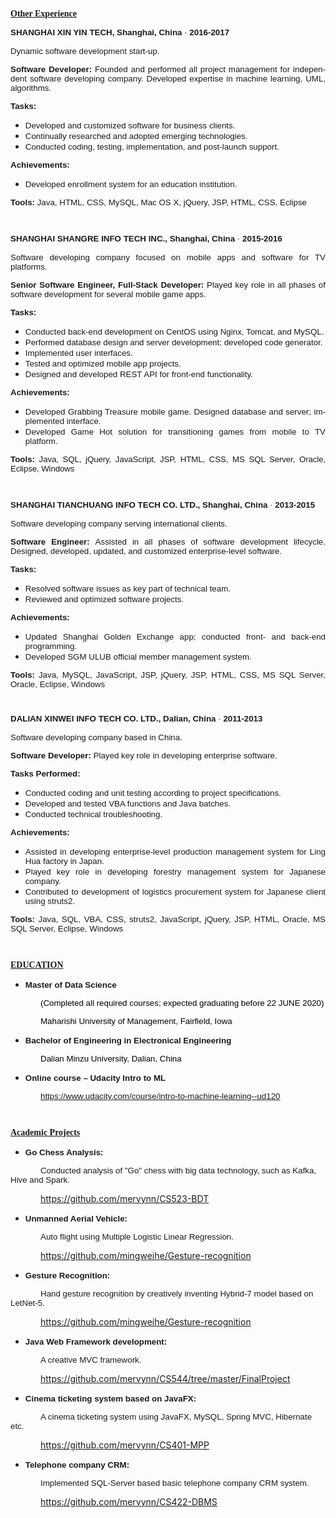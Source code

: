 
<html xmlns:v="urn:schemas-microsoft-com:vml"
xmlns:o="urn:schemas-microsoft-com:office:office"
xmlns:w="urn:schemas-microsoft-com:office:word"
xmlns:m="http://schemas.microsoft.com/office/2004/12/omml"
xmlns:mv="http://macVmlSchemaUri" xmlns="http://www.w3.org/TR/REC-html40">

<head>
<meta name=Title content="">
<meta name=Keywords content="">
<meta http-equiv=Content-Type content="text/html; charset=windows-1252">
<meta name=ProgId content=Word.Document>
<meta name=Generator content="Microsoft Word 15">
<meta name=Originator content="Microsoft Word 15">
</head>

<body lang=EN-US link=blue vlink=purple style='tab-interval:.5in'>

<p class=MsoNormal style='mso-outline-level:1'><b style='mso-bidi-font-weight:
normal'><u><span style='font-family:"Century Gothic";mso-bidi-font-family:Arial'>Other
Experience<o:p></o:p></span></u></b></p>

<p class=MsoNormal style='margin-top:6.0pt;text-align:justify;text-justify:
inter-ideograph;mso-outline-level:1'><b style='mso-bidi-font-weight:normal'><span
style='font-size:10.0pt;font-family:Arial'>SHANGHAI XIN YIN TECH, Shanghai,
China</span></b><span style='font-size:10.0pt;font-family:Arial'> </span><span
style='font-size:10.0pt;font-family:Symbol;mso-ascii-font-family:Arial;
mso-hansi-font-family:Arial;mso-bidi-font-family:Arial;mso-char-type:symbol;
mso-symbol-font-family:Symbol'><span style='mso-char-type:symbol;mso-symbol-font-family:
Symbol'>·</span></span><span style='font-size:10.0pt;font-family:Arial'> <b
style='mso-bidi-font-weight:normal'>2016-2017<o:p></o:p></b></span></p>

<p class=MsoNormal style='text-align:justify;text-justify:inter-ideograph;
mso-outline-level:1'><span style='font-size:10.0pt;font-family:Arial'>Dynamic
software development start-up.<o:p></o:p></span></p>

<p class=MsoNormal style='text-align:justify;text-justify:inter-ideograph'><b
style='mso-bidi-font-weight:normal'><span style='font-size:10.0pt;font-family:
Arial'>Software Developer:</span></b><span style='font-size:10.0pt;font-family:
Arial'> Founded and performed all project management for independent software
developing company. Developed expertise in machine learning, UML, algorithms. <o:p></o:p></span></p>

<p class=MsoNormal style='text-align:justify;text-justify:inter-ideograph;
mso-outline-level:1'><b style='mso-bidi-font-weight:normal'><span
style='font-size:10.0pt;font-family:Arial'>Tasks:<o:p></o:p></span></b></p>

<ul style='margin-top:0in' type=disc>
 <li class=MsoNormal style='mso-list:l14 level1 lfo33'><span style='font-size:
     10.0pt;font-family:Arial'>Developed and customized software for business
     clients. <o:p></o:p></span></li>
 <li class=MsoNormal style='mso-list:l14 level1 lfo33'><span style='font-size:
     10.0pt;font-family:Arial'>Continually researched and adopted emerging
     technologies. <o:p></o:p></span></li>
 <li class=MsoNormal style='mso-list:l14 level1 lfo33'><span style='font-size:
     10.0pt;font-family:Arial'>Conducted coding, testing, implementation, and
     post-launch support. <o:p></o:p></span></li>
</ul>

<p class=MsoNormal style='mso-outline-level:1'><b style='mso-bidi-font-weight:
normal'><span style='font-size:10.0pt;font-family:Arial'>Achievements:<o:p></o:p></span></b></p>

<ul style='margin-top:0in' type=disc>
 <li class=MsoNormal style='mso-list:l39 level1 lfo34'><span style='font-size:
     10.0pt;font-family:Arial'>Developed enrollment system for an education
     institution. <o:p></o:p></span></li>
</ul>

<p class=MsoNormal><b style='mso-bidi-font-weight:normal'><span
style='font-size:10.0pt;font-family:Arial'>Tools:</span></b><span
style='font-size:10.0pt;font-family:Arial'> Java, HTML, CSS, MySQL, Mac OS X,
jQuery, JSP, HTML, CSS, Eclipse<o:p></o:p></span></p>

<p class=MsoNormal><span style='font-size:10.0pt;font-family:Arial'><o:p>&nbsp;</o:p></span></p>

<p class=MsoNormal style='mso-outline-level:1'><b style='mso-bidi-font-weight:
normal'><span style='font-size:10.0pt;font-family:Arial'>SHANGHAI SHANGRE INFO
TECH INC., Shanghai, China</span></b><span style='font-size:10.0pt;font-family:
Arial'> </span><span style='font-size:10.0pt;font-family:Symbol;mso-ascii-font-family:
Arial;mso-hansi-font-family:Arial;mso-bidi-font-family:Arial;mso-char-type:
symbol;mso-symbol-font-family:Symbol'><span style='mso-char-type:symbol;
mso-symbol-font-family:Symbol'>·</span></span><span style='font-size:10.0pt;
font-family:Arial'> <b style='mso-bidi-font-weight:normal'>2015-2016<o:p></o:p></b></span></p>

<p class=MsoNormal style='text-align:justify;text-justify:inter-ideograph;
mso-outline-level:1'><span style='font-size:10.0pt;font-family:Arial'>Software
developing company focused on mobile apps and software for TV platforms. <o:p></o:p></span></p>

<p class=MsoNormal style='text-align:justify;text-justify:inter-ideograph'><b
style='mso-bidi-font-weight:normal'><span style='font-size:10.0pt;font-family:
Arial'>Senior Software Engineer, Full-Stack Developer: </span></b><span
style='font-size:10.0pt;font-family:Arial'>Played key role in all phases of
software development for several mobile game apps.<o:p></o:p></span></p>

<p class=MsoNormal style='text-align:justify;text-justify:inter-ideograph;
mso-outline-level:1'><b style='mso-bidi-font-weight:normal'><span
style='font-size:10.0pt;font-family:Arial'>Tasks: <o:p></o:p></span></b></p>

<ul style='margin-top:0in' type=disc>
 <li class=MsoNormal style='text-align:justify;text-justify:inter-ideograph;
     mso-list:l39 level1 lfo34'><span style='font-size:10.0pt;font-family:Arial'>Conducted
     back-end development on CentOS using Nginx, Tomcat, and MySQL. <o:p></o:p></span></li>
 <li class=MsoNormal style='text-align:justify;text-justify:inter-ideograph;
     mso-list:l39 level1 lfo34'><span style='font-size:10.0pt;font-family:Arial'>Performed
     database design and server development; developed code generator.<o:p></o:p></span></li>
 <li class=MsoNormal style='text-align:justify;text-justify:inter-ideograph;
     mso-list:l39 level1 lfo34'><span style='font-size:10.0pt;font-family:Arial'>Implemented
     user interfaces.<o:p></o:p></span></li>
 <li class=MsoNormal style='text-align:justify;text-justify:inter-ideograph;
     mso-list:l39 level1 lfo34'><span style='font-size:10.0pt;font-family:Arial'>Tested
     and optimized mobile app projects.<span style='mso-spacerun:yes'>  </span><o:p></o:p></span></li>
 <li class=MsoNormal style='text-align:justify;text-justify:inter-ideograph;
     mso-list:l39 level1 lfo34'><span style='font-size:10.0pt;font-family:Arial'>Designed
     and developed REST API for front-end functionality. <o:p></o:p></span></li>
</ul>

<p class=MsoNormal style='text-align:justify;text-justify:inter-ideograph;
mso-outline-level:1'><b style='mso-bidi-font-weight:normal'><span
style='font-size:10.0pt;font-family:Arial'>Achievements:<o:p></o:p></span></b></p>

<ul style='margin-top:0in' type=disc>
 <li class=MsoNormal style='text-align:justify;text-justify:inter-ideograph;
     mso-list:l4 level1 lfo35'><span style='font-size:10.0pt;font-family:Arial'>Developed
     Grabbing Treasure mobile game. Designed database and server; implemented
     interface.<span style='mso-spacerun:yes'>  </span><o:p></o:p></span></li>
 <li class=MsoNormal style='text-align:justify;text-justify:inter-ideograph;
     mso-list:l4 level1 lfo35'><span style='font-size:10.0pt;font-family:Arial'>Developed
     Game Hot solution for transitioning games from mobile to TV platform. <o:p></o:p></span></li>
</ul>

<p class=MsoNormal style='text-align:justify;text-justify:inter-ideograph;
mso-outline-level:1'><b style='mso-bidi-font-weight:normal'><span
style='font-size:10.0pt;font-family:Arial'>Tools<span style='letter-spacing:
-.1pt;mso-bidi-font-style:italic'>:</span></span></b><span style='font-size:
10.0pt;font-family:Arial;letter-spacing:-.1pt;mso-bidi-font-style:italic'>
Java, SQL, jQuery, JavaScript, JSP, HTML, CSS, MS SQL Server, Oracle, Eclipse,
Windows<o:p></o:p></span></p>

<p class=MsoNormal style='text-align:justify;text-justify:inter-ideograph'><span
style='font-size:10.0pt;font-family:Arial;letter-spacing:-.1pt;mso-bidi-font-style:
italic'><o:p>&nbsp;</o:p></span></p>

<p class=MsoNormal style='mso-outline-level:1'><b style='mso-bidi-font-weight:
normal'><span style='font-size:10.0pt;font-family:Arial'>SHANGHAI TIANCHUANG
INFO TECH CO. LTD., Shanghai, China</span></b><span style='font-size:10.0pt;
font-family:Arial'> </span><span style='font-size:10.0pt;font-family:Symbol;
mso-ascii-font-family:Arial;mso-hansi-font-family:Arial;mso-bidi-font-family:
Arial;mso-char-type:symbol;mso-symbol-font-family:Symbol'><span
style='mso-char-type:symbol;mso-symbol-font-family:Symbol'>·</span></span><span
style='font-size:10.0pt;font-family:Arial'> <b style='mso-bidi-font-weight:
normal'>2013-2015<o:p></o:p></b></span></p>

<p class=MsoNormal style='mso-outline-level:1'><span style='font-size:10.0pt;
font-family:Arial'>Software developing company serving international clients.<o:p></o:p></span></p>

<p class=MsoNormal style='text-align:justify;text-justify:inter-ideograph'><b
style='mso-bidi-font-weight:normal'><span style='font-size:10.0pt;font-family:
Arial'>Software Engineer: </span></b><span style='font-size:10.0pt;font-family:
Arial'>Assisted in all phases of software development lifecycle. Designed,
developed, updated, and customized enterprise-level software. <o:p></o:p></span></p>

<p class=MsoNormal style='text-align:justify;text-justify:inter-ideograph;
mso-outline-level:1'><b style='mso-bidi-font-weight:normal'><span
style='font-size:10.0pt;font-family:Arial'>Tasks:<o:p></o:p></span></b></p>

<ul style='margin-top:0in' type=disc>
 <li class=MsoNormal style='text-align:justify;text-justify:inter-ideograph;
     mso-list:l26 level1 lfo37'><span style='font-size:10.0pt;font-family:Arial'>Resolved
     software issues as key part of technical team. <o:p></o:p></span></li>
 <li class=MsoNormal style='text-align:justify;text-justify:inter-ideograph;
     mso-list:l26 level1 lfo37'><span style='font-size:10.0pt;font-family:Arial'>Reviewed
     and optimized software projects. <o:p></o:p></span></li>
</ul>

<p class=MsoNormal style='text-align:justify;text-justify:inter-ideograph;
mso-outline-level:1'><b style='mso-bidi-font-weight:normal'><span
style='font-size:10.0pt;font-family:Arial'>Achievements:<o:p></o:p></span></b></p>

<ul style='margin-top:0in' type=disc>
 <li class=MsoNormal style='text-align:justify;text-justify:inter-ideograph;
     mso-list:l7 level1 lfo36'><span style='font-size:10.0pt;font-family:Arial'>Updated
     Shanghai Golden Exchange app; conducted front- and back-end programming. <o:p></o:p></span></li>
 <li class=MsoNormal style='text-align:justify;text-justify:inter-ideograph;
     mso-list:l7 level1 lfo36'><span style='font-size:10.0pt;font-family:Arial'>Developed
     SGM ULUB official member management system. <o:p></o:p></span></li>
</ul>

<p class=MsoNormal style='text-align:justify;text-justify:inter-ideograph'><b
style='mso-bidi-font-weight:normal'><span style='font-size:10.0pt;font-family:
Arial'>Tools:</span></b><span style='font-size:10.0pt;font-family:Arial'> Java,
MySQL, JavaScript, JSP, jQuery, JSP, HTML, CSS, MS SQL Server, Oracle, Eclipse,
Windows<o:p></o:p></span></p>

<p class=MsoNormal><span style='font-size:8.0pt;font-family:Arial'><o:p>&nbsp;</o:p></span></p>

<p class=MsoNormal style='text-align:justify;text-justify:inter-ideograph;
mso-outline-level:1'><b style='mso-bidi-font-weight:normal'><span
style='font-size:10.0pt;font-family:Arial'>DALIAN XINWEI INFO TECH CO. LTD.,
Dalian, China</span></b><span style='font-size:10.0pt;font-family:Arial'> </span><span
style='font-size:10.0pt;font-family:Symbol;mso-ascii-font-family:Arial;
mso-hansi-font-family:Arial;mso-bidi-font-family:Arial;mso-char-type:symbol;
mso-symbol-font-family:Symbol'><span style='mso-char-type:symbol;mso-symbol-font-family:
Symbol'>·</span></span><span style='font-size:10.0pt;font-family:Arial'> <b
style='mso-bidi-font-weight:normal'>2011-2013<o:p></o:p></b></span></p>

<p class=MsoNormal style='text-align:justify;text-justify:inter-ideograph;
mso-outline-level:1'><span style='font-size:10.0pt;font-family:Arial'>Software
developing company based in China.<o:p></o:p></span></p>

<p class=MsoNormal style='text-align:justify;text-justify:inter-ideograph;
mso-outline-level:1'><b style='mso-bidi-font-weight:normal'><span
style='font-size:10.0pt;font-family:Arial'>Software Developer: </span></b><span
style='font-size:10.0pt;font-family:Arial'>Played key role in developing
enterprise software. <o:p></o:p></span></p>

<p class=MsoNormal style='text-align:justify;text-justify:inter-ideograph;
mso-outline-level:1'><b style='mso-bidi-font-weight:normal'><span
style='font-size:10.0pt;font-family:Arial'>Tasks Performed:<o:p></o:p></span></b></p>

<ul style='margin-top:0in' type=disc>
 <li class=MsoNormal style='text-align:justify;text-justify:inter-ideograph;
     mso-list:l23 level1 lfo38'><span style='font-size:10.0pt;font-family:Arial'>Conducted
     coding and unit testing according to project specifications. <o:p></o:p></span></li>
 <li class=MsoNormal style='text-align:justify;text-justify:inter-ideograph;
     mso-list:l23 level1 lfo38'><span style='font-size:10.0pt;font-family:Arial'>Developed
     and tested VBA functions and Java batches. <o:p></o:p></span></li>
 <li class=MsoNormal style='text-align:justify;text-justify:inter-ideograph;
     mso-list:l23 level1 lfo38'><span style='font-size:10.0pt;font-family:Arial'>Conducted
     technical troubleshooting. <o:p></o:p></span></li>
</ul>

<p class=MsoNormal style='text-align:justify;text-justify:inter-ideograph;
mso-outline-level:1'><b style='mso-bidi-font-weight:normal'><span
style='font-size:10.0pt;font-family:Arial'>Achievements:<o:p></o:p></span></b></p>

<ul style='margin-top:0in' type=disc>
 <li class=MsoNormal style='text-align:justify;text-justify:inter-ideograph;
     mso-list:l2 level1 lfo39'><span style='font-size:10.0pt;font-family:Arial'>Assisted
     in developing enterprise-level production management system for Ling Hua
     factory in Japan. <o:p></o:p></span></li>
 <li class=MsoNormal style='text-align:justify;text-justify:inter-ideograph;
     mso-list:l2 level1 lfo39'><span style='font-size:10.0pt;font-family:Arial'>Played
     key role in developing forestry management system for Japanese company. <o:p></o:p></span></li>
 <li class=MsoNormal style='text-align:justify;text-justify:inter-ideograph;
     mso-list:l2 level1 lfo39'><span style='font-size:10.0pt;font-family:Arial'>Contributed
     to development of logistics procurement system for Japanese client using
     struts2. <o:p></o:p></span></li>
</ul>

<p class=MsoNormal style='text-align:justify;text-justify:inter-ideograph'><b
style='mso-bidi-font-weight:normal'><span style='font-size:10.0pt;font-family:
Arial'>Tools:</span></b><span style='font-size:10.0pt;font-family:Arial'> Java,
SQL, VBA, CSS, struts2, JavaScript, jQuery, JSP, HTML, Oracle, MS SQL Server,
Eclipse, Windows<o:p></o:p></span></p>

<p class=MsoNormal style='text-align:justify;text-justify:inter-ideograph'><span
style='font-size:10.0pt;font-family:Arial'><o:p>&nbsp;</o:p></span></p>

<p class=MsoNormal style='mso-outline-level:1'><b style='mso-bidi-font-weight:
normal'><u><span style='font-family:"Century Gothic"'>EDUCATION<o:p></o:p></span></u></b></p>

<ul style='margin-top:0in' type=disc>
 <li class=MsoNormal style='margin-top:6.0pt;mso-list:l38 level1 lfo40'><b
     style='mso-bidi-font-weight:normal'><span style='font-size:10.0pt;
     font-family:Arial'>Master of Data Science<o:p></o:p></span></b></li>
</ul>

<p class=MsoNormal style='margin-left:.5in;text-align:justify;text-justify:
inter-ideograph'><span class=MsoHyperlink><span style='font-size:10.0pt;
font-family:Arial;color:windowtext;text-decoration:none;text-underline:none'>(Completed
all required courses; expected graduating before 22 JUNE 2020) <o:p></o:p></span></span></p>

<p class=MsoNormal style='margin-left:.5in;text-align:justify;text-justify:
inter-ideograph'><span class=MsoHyperlink><span style='font-size:10.0pt;
font-family:Arial;color:windowtext;text-decoration:none;text-underline:none'>Maharishi
University of Management, Fairfield, Iowa</span></span><span style='font-size:
10.0pt;font-family:Arial'><o:p></o:p></span></p>

<ul style='margin-top:0in' type=disc>
 <li class=MsoNormal style='margin-top:6.0pt;mso-list:l38 level1 lfo40'><b
     style='mso-bidi-font-weight:normal'><span style='font-size:10.0pt;
     font-family:Arial'>Bachelor of Engineering in Electronical Engineering <o:p></o:p></span></b></li>
</ul>

<p class=MsoNormal style='text-align:justify;text-justify:inter-ideograph;
text-indent:.5in'><span class=MsoHyperlink><span style='font-size:10.0pt;
font-family:Arial;color:windowtext;text-decoration:none;text-underline:none'>Dalian
Minzu University, Dalian, China<o:p></o:p></span></span></p>

<ul style='margin-top:0in' type=disc>
 <li class=MsoNormal style='margin-top:6.0pt;mso-list:l38 level1 lfo40'><b
     style='mso-bidi-font-weight:normal'><span style='font-size:10.0pt;
     font-family:Arial'>Online course – Udacity Intro to ML<o:p></o:p></span></b></li>
</ul>

<p class=MsoNormal style='text-align:justify;text-justify:inter-ideograph;
text-indent:.5in'><span class=MsoHyperlink><span style='font-size:10.0pt;
font-family:Arial;color:windowtext;text-decoration:none;text-underline:none'><a
href="https://www.udacity.com/course/intro-to-machine-learning--ud120">https://www.udacity.com/course/intro-to-machine-learning--ud120</a><o:p></o:p></span></span></p>

<p class=MsoNormal style='text-align:justify;text-justify:inter-ideograph'><span
class=MsoHyperlink><span style='font-size:10.0pt;font-family:Arial;color:windowtext;
text-decoration:none;text-underline:none'><o:p>&nbsp;</o:p></span></span></p>

<p class=MsoNormal style='mso-outline-level:1'><b style='mso-bidi-font-weight:
normal'><u><span style='font-family:"Century Gothic";mso-bidi-font-family:Arial'>Academic
Projects<span class=MsoHyperlink><span style='color:windowtext'><o:p></o:p></span></span></span></u></b></p>

<ul style='margin-top:0in' type=disc>
 <li class=MsoNormal style='margin-top:6.0pt;mso-list:l38 level1 lfo40'><b
     style='mso-bidi-font-weight:normal'><span style='font-size:10.0pt;
     font-family:Arial'>Go Chess Analysis: </span></b><span style='font-size:
     10.0pt;font-family:"Century Gothic";mso-bidi-font-family:Arial'><o:p></o:p></span></li>
</ul>

<p class=MsoNormal style='text-indent:.5in'><span style='font-size:10.0pt;
font-family:Arial'>Conducted analysis of &quot;Go&quot; chess with big data
technology, such as Kafka, Hive and Spark.<o:p></o:p></span></p>

<p class=MsoNormal style='margin-left:.5in'><span style='mso-fareast-font-family:
"Times New Roman"'><a href="https://github.com/mervynn/CS523-BDT">https://github.com/mervynn/CS523-BDT</a><o:p></o:p></span></p>

<ul style='margin-top:0in' type=disc>
 <li class=MsoNormal style='margin-top:6.0pt;mso-list:l38 level1 lfo40'><b
     style='mso-bidi-font-weight:normal'><span style='font-size:10.0pt;
     font-family:Arial'>Unmanned Aerial Vehicle: <o:p></o:p></span></b></li>
</ul>

<p class=MsoNormal style='text-indent:.5in'><span style='font-size:10.0pt;
font-family:Arial'>Auto flight using Multiple Logistic Linear Regression.<o:p></o:p></span></p>

<p class=MsoNormal style='text-indent:.5in'><span style='mso-fareast-font-family:
"Times New Roman"'><a href="https://github.com/mingweihe/Gesture-recognition">https://github.com/mingweihe/Gesture-recognition</a><o:p></o:p></span></p>

<ul style='margin-top:0in' type=disc>
 <li class=MsoNormal style='margin-top:6.0pt;mso-list:l38 level1 lfo40'><b
     style='mso-bidi-font-weight:normal'><span style='font-size:10.0pt;
     font-family:Arial'>Gesture Recognition:<o:p></o:p></span></b></li>
</ul>

<p class=MsoNormal style='text-indent:.5in'><span style='font-size:10.0pt;
font-family:Arial'>Hand gesture recognition by creatively inventing Hybrid-7
model based on LetNet-5.<o:p></o:p></span></p>

<p class=MsoNormal style='text-indent:.5in'><span style='mso-fareast-font-family:
"Times New Roman"'><a href="https://github.com/mingweihe/Gesture-recognition">https://github.com/mingweihe/Gesture-recognition</a><o:p></o:p></span></p>

<ul style='margin-top:0in' type=disc>
 <li class=MsoNormal style='margin-top:6.0pt;mso-list:l38 level1 lfo40'><b
     style='mso-bidi-font-weight:normal'><span style='font-size:10.0pt;
     font-family:Arial'>Java Web Framework development: </span></b><span
     style='font-size:10.0pt;font-family:"Century Gothic";mso-bidi-font-family:
     Arial'><o:p></o:p></span></li>
</ul>

<p class=MsoNormal style='text-indent:.5in'><span style='font-size:10.0pt;
font-family:Arial'>A creative MVC framework.<o:p></o:p></span></p>

<p class=MsoNormal style='margin-left:.5in'><span style='mso-fareast-font-family:
"Times New Roman"'><a
href="https://github.com/mervynn/CS544/tree/master/FinalProject">https://github.com/mervynn/CS544/tree/master/FinalProject</a><o:p></o:p></span></p>

<ul style='margin-top:0in' type=disc>
 <li class=MsoNormal style='margin-top:6.0pt;mso-list:l38 level1 lfo40'><b
     style='mso-bidi-font-weight:normal'><span style='font-size:10.0pt;
     font-family:Arial'>Cinema ticketing system based on JavaFX: </span></b><span
     style='font-size:10.0pt;font-family:"Century Gothic";mso-bidi-font-family:
     Arial'><o:p></o:p></span></li>
</ul>

<p class=MsoNormal style='text-indent:.5in'><span style='font-size:10.0pt;
font-family:Arial'>A cinema ticketing system using JavaFX, MySQL, Spring MVC,
Hibernate etc.<o:p></o:p></span></p>

<p class=MsoNormal style='margin-left:.5in'><span style='mso-fareast-font-family:
"Times New Roman"'><a href="https://github.com/mervynn/CS401-MPP">https://github.com/mervynn/CS401-MPP</a><o:p></o:p></span></p>

<ul style='margin-top:0in' type=disc>
 <li class=MsoNormal style='margin-top:6.0pt;mso-list:l38 level1 lfo40'><b
     style='mso-bidi-font-weight:normal'><span style='font-size:10.0pt;
     font-family:Arial'>Telephone company CRM: </span></b><span
     style='font-size:10.0pt;font-family:"Century Gothic";mso-bidi-font-family:
     Arial'><o:p></o:p></span></li>
</ul>

<p class=MsoNormal style='text-indent:.5in'><span style='font-size:10.0pt;
font-family:Arial'>Implemented SQL-Server based basic telephone company CRM
system.<o:p></o:p></span></p>

<p class=MsoNormal style='margin-left:.5in'><span class=MsoHyperlink><span
style='mso-fareast-font-family:"Times New Roman"'><a
href="https://github.com/mervynn/CS422-DBMS">https://github.com/mervynn/CS422-DBMS</a><o:p></o:p></span></span></p>

<p class=MsoNormal style='margin-left:.5in'><span class=MsoHyperlink><span
style='mso-fareast-font-family:"Times New Roman"'><o:p><span style='text-decoration:
 none'>&nbsp;</span></o:p></span></span></p>

</div>

</body>

</html>
